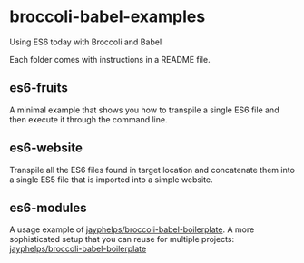# broccoli-babel-examples
Using ES6 today with Broccoli and Babel

Each folder comes with instructions in a README file.

## es6-fruits

A minimal example that shows you how to transpile a single ES6 file and then execute it through the command line.

## es6-website

Transpile all the ES6 files found in target location and concatenate them into a single ES5 file that is imported into a simple website.

## es6-modules

A usage example of [jayphelps/broccoli-babel-boilerplate](https://github.com/jayphelps/broccoli-babel-boilerplate). A more sophisticated setup that you can reuse for multiple projects: [jayphelps/broccoli-babel-boilerplate](https://github.com/jayphelps/broccoli-babel-boilerplate)
